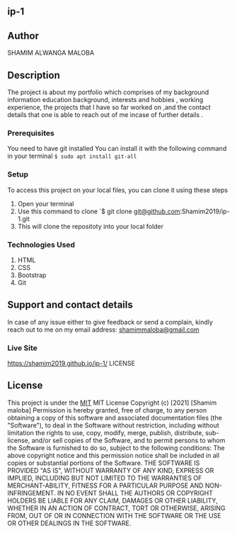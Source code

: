 ## ip-1

## Author
SHAMIM ALWANGA MALOBA
## Description

The project is about my portfolio which comprises of my background information
education background,  interests and hobbies , working experience, the projects that I have so far worked on ,and the contact details that one is able to reach out of me incase of further details .
### Prerequisites

You need to have git installed
You can install it with the following command in your terminal
`$ sudo apt install git-all`
### Setup

To access this project on your local files, you can clone it using these steps
1. Open your terminal
1. Use this command to clone `$ git clone git@github.com:Shamim2019/ip-1.git
1. This will clone the repositoty into your local folder
### Technologies Used

1. HTML
1. CSS
1. Bootstrap
1. Git
## Support and contact details

In case of any issue either to give feedback or send a complain, kindly reach out to me on my email address: shamimmaloba@gmail.com

### Live Site
https://shamim2019.github.io/ip-1/
LICENSE

## License
This project is under the [MIT](LICENSE) 
MIT License
Copyright (c)    [2021]    [Shamim maloba]
Permission is hereby granted, free of charge, to any person obtaining a copy
of this software and associated documentation files (the "Software"), to deal
in the Software without restriction, including without limitation the rights
to use, copy, modify, merge, publish, distribute, sub-license, and/or sell
copies of the Software, and to permit persons to whom the Software is
furnished to do so, subject to the following conditions:
The above copyright notice and this permission notice shall be included in all
copies or substantial portions of the Software.
THE SOFTWARE IS PROVIDED "AS IS", WITHOUT WARRANTY OF ANY KIND, EXPRESS OR
IMPLIED, INCLUDING BUT NOT LIMITED TO THE WARRANTIES OF MERCHANT-ABILITY,
FITNESS FOR A PARTICULAR PURPOSE AND NON-INFRINGEMENT. IN NO EVENT SHALL THE
AUTHORS OR COPYRIGHT HOLDERS BE LIABLE FOR ANY CLAIM, DAMAGES OR OTHER
LIABILITY, WHETHER IN AN ACTION OF CONTRACT, TORT OR OTHERWISE, ARISING FROM,
OUT OF OR IN CONNECTION WITH THE SOFTWARE OR THE USE OR OTHER DEALINGS IN THE
SOFTWARE. 

